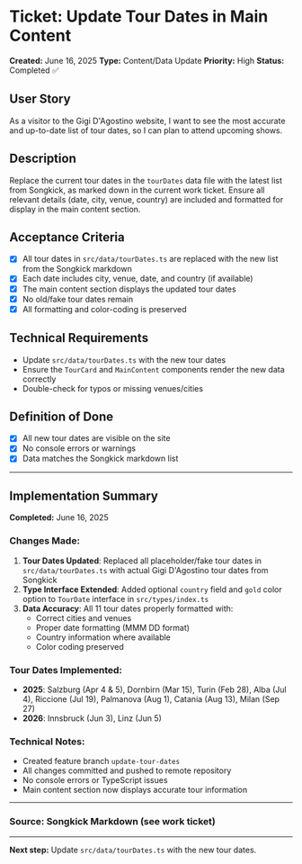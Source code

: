 # Ticket: Update Tour Dates in Main Content

**Created:** June 16, 2025
**Type:** Content/Data Update
**Priority:** High
**Status:** Completed ✅

## User Story

As a visitor to the Gigi D'Agostino website, I want to see the most accurate and up-to-date list of tour dates, so I can plan to attend upcoming shows.

## Description

Replace the current tour dates in the `tourDates` data file with the latest list from Songkick, as marked down in the current work ticket. Ensure all relevant details (date, city, venue, country) are included and formatted for display in the main content section.

## Acceptance Criteria

- [x] All tour dates in `src/data/tourDates.ts` are replaced with the new list from the Songkick markdown
- [x] Each date includes city, venue, date, and country (if available)
- [x] The main content section displays the updated tour dates
- [x] No old/fake tour dates remain
- [x] All formatting and color-coding is preserved

## Technical Requirements

- Update `src/data/tourDates.ts` with the new tour dates
- Ensure the `TourCard` and `MainContent` components render the new data correctly
- Double-check for typos or missing venues/cities

## Definition of Done

- [x] All new tour dates are visible on the site
- [x] No console errors or warnings
- [x] Data matches the Songkick markdown list

---

## Implementation Summary

**Completed:** June 16, 2025

### Changes Made:

1. **Tour Dates Updated**: Replaced all placeholder/fake tour dates in `src/data/tourDates.ts` with actual Gigi D'Agostino tour dates from Songkick
2. **Type Interface Extended**: Added optional `country` field and `gold` color option to `TourDate` interface in `src/types/index.ts`
3. **Data Accuracy**: All 11 tour dates properly formatted with:
   - Correct cities and venues
   - Proper date formatting (MMM DD format)
   - Country information where available
   - Color coding preserved

### Tour Dates Implemented:
- **2025**: Salzburg (Apr 4 & 5), Dornbirn (Mar 15), Turin (Feb 28), Alba (Jul 4), Riccione (Jul 19), Palmanova (Aug 1), Catania (Aug 13), Milan (Sep 27)
- **2026**: Innsbruck (Jun 3), Linz (Jun 5)

### Technical Notes:
- Created feature branch `update-tour-dates`
- All changes committed and pushed to remote repository
- No console errors or TypeScript issues
- Main content section now displays accurate tour information

---

### Source: Songkick Markdown (see work ticket)

---

**Next step:** Update `src/data/tourDates.ts` with the new tour dates.
